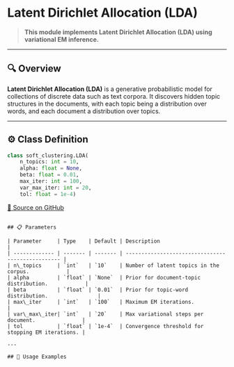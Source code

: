 #  Latent Dirichlet Allocation (LDA)

>**This module implements Latent Dirichlet Allocation (LDA) using variational EM inference.**

---

## 🔍 Overview

**Latent Dirichlet Allocation (LDA)** is a generative probabilistic model for collections of discrete data such as text corpora. It discovers hidden topic structures in the documents, with each topic being a distribution over words, and each document a distribution over topics.

---

## ⚙️ Class Definition

```python
class soft_clustering.LDA(
    n_topics: int = 10,
    alpha: float = None,
    beta: float = 0.01,
    max_iter: int = 100,
    var_max_iter: int = 20,
    tol: float = 1e-4)
```

[🔗 Source on GitHub](https://github.com/soft-clustering/soft-clustering/blob/main/soft_clustering/_lda.py#L7)

```

## 📋 Parameters

| Parameter     | Type    | Default | Description                                       |
| ------------- | ------- | ------- | ------------------------------------------------- |
| n\_topics     | `int`   | `10`    | Number of latent topics in the corpus.            |
| alpha         | `float` | `None`  | Prior for document-topic distribution.            |
| beta          | `float` | `0.01`  | Prior for topic-word distribution.                |
| max\_iter     | `int`   | `100`   | Maximum EM iterations.                            |
| var\_max\_iter| `int`   | `20`    | Max variational steps per document.               |
| tol           | `float` | `1e-4`  | Convergence threshold for stopping EM iterations. |

---

## 🚀 Usage Examples


